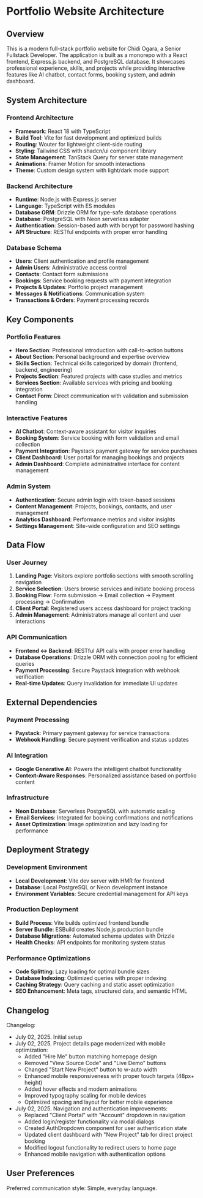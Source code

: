 # Portfolio Website Architecture

## Overview

This is a modern full-stack portfolio website for Chidi Ogara, a Senior Fullstack Developer. The application is built as a monorepo with a React frontend, Express.js backend, and PostgreSQL database. It showcases professional experience, skills, and projects while providing interactive features like AI chatbot, contact forms, booking system, and admin dashboard.

## System Architecture

### Frontend Architecture
- **Framework**: React 18 with TypeScript
- **Build Tool**: Vite for fast development and optimized builds
- **Routing**: Wouter for lightweight client-side routing
- **Styling**: Tailwind CSS with shadcn/ui component library
- **State Management**: TanStack Query for server state management
- **Animations**: Framer Motion for smooth interactions
- **Theme**: Custom design system with light/dark mode support

### Backend Architecture
- **Runtime**: Node.js with Express.js server
- **Language**: TypeScript with ES modules
- **Database ORM**: Drizzle ORM for type-safe database operations
- **Database**: PostgreSQL with Neon serverless adapter
- **Authentication**: Session-based auth with bcrypt for password hashing
- **API Structure**: RESTful endpoints with proper error handling

### Database Schema
- **Users**: Client authentication and profile management
- **Admin Users**: Administrative access control
- **Contacts**: Contact form submissions
- **Bookings**: Service booking requests with payment integration
- **Projects & Updates**: Portfolio project management
- **Messages & Notifications**: Communication system
- **Transactions & Orders**: Payment processing records

## Key Components

### Portfolio Features
- **Hero Section**: Professional introduction with call-to-action buttons
- **About Section**: Personal background and expertise overview
- **Skills Section**: Technical skills categorized by domain (frontend, backend, engineering)
- **Projects Section**: Featured projects with case studies and metrics
- **Services Section**: Available services with pricing and booking integration
- **Contact Form**: Direct communication with validation and submission handling

### Interactive Features
- **AI Chatbot**: Context-aware assistant for visitor inquiries
- **Booking System**: Service booking with form validation and email collection
- **Payment Integration**: Paystack payment gateway for service purchases
- **Client Dashboard**: User portal for managing bookings and projects
- **Admin Dashboard**: Complete administrative interface for content management

### Admin System
- **Authentication**: Secure admin login with token-based sessions
- **Content Management**: Projects, bookings, contacts, and user management
- **Analytics Dashboard**: Performance metrics and visitor insights
- **Settings Management**: Site-wide configuration and SEO settings

## Data Flow

### User Journey
1. **Landing Page**: Visitors explore portfolio sections with smooth scrolling navigation
2. **Service Selection**: Users browse services and initiate booking process
3. **Booking Flow**: Form submission → Email collection → Payment processing → Confirmation
4. **Client Portal**: Registered users access dashboard for project tracking
5. **Admin Management**: Administrators manage all content and user interactions

### API Communication
- **Frontend ↔ Backend**: RESTful API calls with proper error handling
- **Database Operations**: Drizzle ORM with connection pooling for efficient queries
- **Payment Processing**: Secure Paystack integration with webhook verification
- **Real-time Updates**: Query invalidation for immediate UI updates

## External Dependencies

### Payment Processing
- **Paystack**: Primary payment gateway for service transactions
- **Webhook Handling**: Secure payment verification and status updates

### AI Integration
- **Google Generative AI**: Powers the intelligent chatbot functionality
- **Context-Aware Responses**: Personalized assistance based on portfolio content

### Infrastructure
- **Neon Database**: Serverless PostgreSQL with automatic scaling
- **Email Services**: Integrated for booking confirmations and notifications
- **Asset Optimization**: Image optimization and lazy loading for performance

## Deployment Strategy

### Development Environment
- **Local Development**: Vite dev server with HMR for frontend
- **Database**: Local PostgreSQL or Neon development instance
- **Environment Variables**: Secure credential management for API keys

### Production Deployment
- **Build Process**: Vite builds optimized frontend bundle
- **Server Bundle**: ESBuild creates Node.js production bundle
- **Database Migrations**: Automated schema updates with Drizzle
- **Health Checks**: API endpoints for monitoring system status

### Performance Optimizations
- **Code Splitting**: Lazy loading for optimal bundle sizes
- **Database Indexing**: Optimized queries with proper indexing
- **Caching Strategy**: Query caching and static asset optimization
- **SEO Enhancement**: Meta tags, structured data, and semantic HTML

## Changelog

Changelog:
- July 02, 2025. Initial setup
- July 02, 2025. Project details page modernized with mobile optimization:
  - Added "Hire Me" button matching homepage design
  - Removed "View Source Code" and "Live Demo" buttons
  - Changed "Start New Project" button to w-auto width
  - Enhanced mobile responsiveness with proper touch targets (48px+ height)
  - Added hover effects and modern animations
  - Improved typography scaling for mobile devices
  - Optimized spacing and layout for better mobile experience
- July 02, 2025. Navigation and authentication improvements:
  - Replaced "Client Portal" with "Account" dropdown in navigation
  - Added login/register functionality via modal dialogs
  - Created AuthDropdown component for user authentication state
  - Updated client dashboard with "New Project" tab for direct project booking
  - Modified logout functionality to redirect users to home page
  - Enhanced mobile navigation with authentication options

## User Preferences

Preferred communication style: Simple, everyday language.